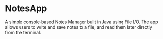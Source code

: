 # NotesApp
A simple console-based Notes Manager built in Java using File I/O. The app allows users to write and save notes to a file, and read them later directly from the terminal.
